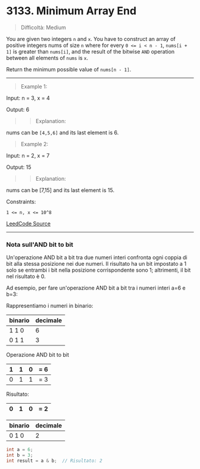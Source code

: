 # 3133. Minimum Array End

> Difficoltà: Medium

You are given two integers `n` and `x`. You have to construct an array of positive integers nums of size `n` where for every `0 <= i < n - 1`, `nums[i + 1]` is greater than `nums[i]`, and the result of the bitwise `AND` operation between all elements of `nums` is `x`.

Return the minimum possible value of `nums[n - 1]`.



---
> Example 1:

Input: n = 3, x = 4

Output: 6

>> Explanation:

nums can be `[4,5,6]` and its last element is 6.

> Example 2:

Input: n = 2, x = 7

Output: 15

>> Explanation:

nums can be [7,15] and its last element is 15.



Constraints:

`1 <= n, x <= 10^8`

[LeedCode Source](https://leetcode.com/problems/minimum-array-end/description/?envType=daily-question&envId=2024-11-09)


---
### Nota sull'AND bit to bit
Un'operazione AND bit a bit tra due numeri interi confronta ogni coppia di bit alla stessa posizione nei due numeri. Il risultato ha un bit impostato a 1 solo se entrambi i bit nella posizione corrispondente sono 1; altrimenti, il bit nel risultato è 0.

Ad esempio, per fare un'operazione AND bit a bit tra i numeri interi 
a=6 e b=3:

Rappresentiamo i numeri in binario:

| binario | decimale |
|--|--|
|1 1 0|  6 |
|0 1 1 | 3 |

Operazione AND bit to bit

|1|1|0|= 6|
|-|-|-|-|
|0|1|1|= 3|

Risultato:

|0|1|0|= 2|
|-|-|-|-|

| binario | decimale |
|-|-|
|0 1 0| 2|

```csharp
int a = 6;
int b = 3;
int result = a & b;  // Risultato: 2
```










